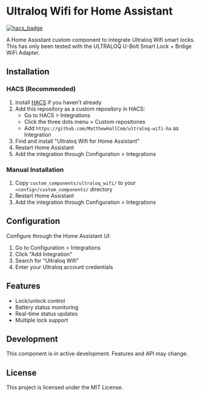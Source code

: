 # Ultraloq Wifi for Home Assistant

[![hacs_badge](https://img.shields.io/badge/HACS-Custom-orange.svg)](https://github.com/custom-components/hacs)

A Home Assistant custom component to integrate Ultraloq Wifi smart locks. This has only been tested with the ULTRALOQ U-Bolt Smart Lock + Brdige WiFi Adapter.

## Installation

### HACS (Recommended)

1. Install [HACS](https://hacs.xyz/) if you haven't already
2. Add this repository as a custom repository in HACS:
   - Go to HACS > Integrations
   - Click the three dots menu > Custom repositories
   - Add `https://github.com/MatthewHallCom/ultraloq-wifi-ha` as Integration
3. Find and install "Ultraloq Wifi for Home Assistant"
4. Restart Home Assistant
5. Add the integration through Configuration > Integrations

### Manual Installation

1. Copy `custom_components/ultraloq_wifi/` to your `<config>/custom_components/` directory
2. Restart Home Assistant
3. Add the integration through Configuration > Integrations

## Configuration

Configure through the Home Assistant UI:

1. Go to Configuration > Integrations
2. Click "Add Integration"
3. Search for "Ultraloq Wifi"
4. Enter your Ultraloq account credentials

## Features

- Lock/unlock control
- Battery status monitoring
- Real-time status updates
- Multiple lock support

## Development

This component is in active development. Features and API may change.

## License

This project is licensed under the MIT License.
